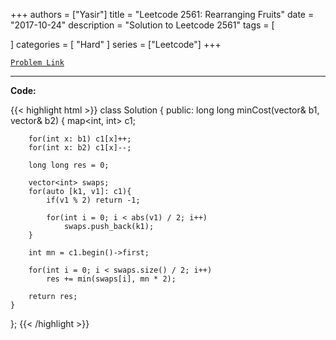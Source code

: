 
+++
authors = ["Yasir"]
title = "Leetcode 2561: Rearranging Fruits"
date = "2017-10-24"
description = "Solution to Leetcode 2561"
tags = [
    
]
categories = [
    "Hard"
]
series = ["Leetcode"]
+++



[`Problem Link`](https://leetcode.com/problems/rearranging-fruits/description/)

---

**Code:**

{{< highlight html >}}
class Solution {
public:
    long long minCost(vector<int>& b1, vector<int>& b2) {
        map<int, int> c1;
        
        for(int x: b1) c1[x]++;
        for(int x: b2) c1[x]--;
        
        long long res = 0;
        
        vector<int> swaps;
        for(auto [k1, v1]: c1){
            if(v1 % 2) return -1;

            for(int i = 0; i < abs(v1) / 2; i++)
                swaps.push_back(k1);
        }
        
        int mn = c1.begin()->first;
        
        for(int i = 0; i < swaps.size() / 2; i++)
            res += min(swaps[i], mn * 2);

        return res;
    }
};
{{< /highlight >}}

